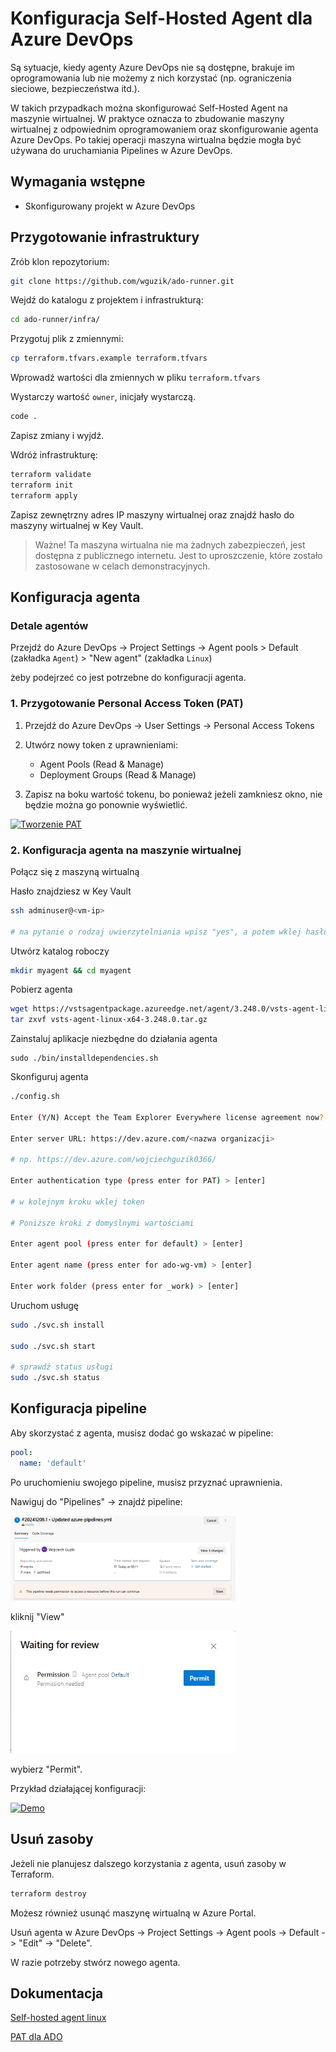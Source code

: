 # Konfiguracja Self-Hosted Agent dla Azure DevOps

Są sytuacje, kiedy agenty Azure DevOps nie są dostępne, brakuje im oprogramowania lub nie możemy z nich korzystać (np. ograniczenia sieciowe, bezpieczeństwa itd.).

W takich przypadkach można skonfigurować Self-Hosted Agent na maszynie wirtualnej.
W praktyce oznacza to zbudowanie maszyny wirtualnej z odpowiednim oprogramowaniem oraz skonfigurowanie agenta Azure DevOps.
Po takiej operacji maszyna wirtualna będzie mogła być używana do uruchamiania Pipelines w Azure DevOps.

## Wymagania wstępne

- Skonfigurowany projekt w Azure DevOps

## Przygotowanie infrastruktury

Zrób klon repozytorium:

```bash
git clone https://github.com/wguzik/ado-runner.git
```

Wejdź do katalogu z projektem i infrastrukturą:

```bash
cd ado-runner/infra/
```

Przygotuj plik z zmiennymi:

```bash
cp terraform.tfvars.example terraform.tfvars
```

Wprowadź wartości dla zmiennych w pliku `terraform.tfvars`

Wystarczy wartość `owner`, inicjały wystarczą.

```bash
code .
```

Zapisz zmiany i wyjdź.

Wdróż infrastrukturę:

```bash
terraform validate
terraform init
terraform apply
```

Zapisz zewnętrzny adres IP maszyny wirtualnej oraz znajdź hasło do maszyny wirtualnej w Key Vault.

> Ważne! Ta maszyna wirtualna nie ma żadnych zabezpieczeń, jest dostępna z publicznego internetu. Jest to uproszczenie, które zostało zastosowane w celach demonstracyjnych.

## Konfiguracja agenta

### Detale agentów

Przejdź do Azure DevOps -> Project Settings -> Agent pools > Default (zakładka `Agent`) > "New agent" (zakładka `Linux`)

żeby podejrzeć co jest potrzebne do konfiguracji agenta. 

### 1. Przygotowanie Personal Access Token (PAT)
1. Przejdź do Azure DevOps -> User Settings -> Personal Access Tokens
2. Utwórz nowy token z uprawnieniami:
   - Agent Pools (Read & Manage)
   - Deployment Groups (Read & Manage)

3. Zapisz na boku wartość tokenu, bo ponieważ jeżeli zamkniesz okno, nie będzie można go ponownie wyświetlić.

[![Tworzenie PAT](https://img.youtube.com/vi/8b0oPzN-dmw/0.jpg)](https://www.youtube.com/watch?v=8b0oPzN-dmw)

### 2. Konfiguracja agenta na maszynie wirtualnej

Połącz się z maszyną wirtualną

Hasło znajdziesz w Key Vault

```bash
ssh adminuser@<vm-ip>

# na pytanie o rodzaj uwierzytelniania wpisz "yes", a potem wklej hasło
```

Utwórz katalog roboczy

```bash
mkdir myagent && cd myagent
```

Pobierz agenta

```bash
wget https://vstsagentpackage.azureedge.net/agent/3.248.0/vsts-agent-linux-x64-3.248.0.tar.gz
tar zxvf vsts-agent-linux-x64-3.248.0.tar.gz
```

Zainstaluj aplikacje niezbędne do działania agenta

```
sudo ./bin/installdependencies.sh
```
Skonfiguruj agenta

```bash
./config.sh

Enter (Y/N) Accept the Team Explorer Everywhere license agreement now? (press enter for N) > Y

Enter server URL: https://dev.azure.com/<nazwa organizacji>

# np. https://dev.azure.com/wojciechguzik0366/

Enter authentication type (press enter for PAT) > [enter]

# w kolejnym kroku wklej token

# Poniższe kroki z domyślnymi wartościami

Enter agent pool (press enter for default) > [enter]

Enter agent name (press enter for ado-wg-vm) > [enter]

Enter work folder (press enter for _work) > [enter]
```

Uruchom usługę

```bash
sudo ./svc.sh install

sudo ./svc.sh start

# sprawdź status usługi
sudo ./svc.sh status
```

## Konfiguracja pipeline

Aby skorzystać z agenta, musisz dodać go wskazać w pipeline:

```yaml
pool:
  name: 'default'
```

Po uruchomieniu swojego pipeline, musisz przyznać uprawnienia.

Nawiguj do "Pipelines" -> znajdź pipeline:

<img src='./media/widok-pipeline.png' width=360/>

kliknij "View"

<img src='./media/widok-pipeline-przyznanie-uprawnien.jpeg' width=360/>

wybierz "Permit".

Przykład działającej konfiguracji:

[![Demo](https://img.youtube.com/vi/DM6CNTxY6pM/0.jpg)](https://www.youtube.com/watch?v=DM6CNTxY6pM)

## Usuń zasoby

Jeżeli nie planujesz dalszego korzystania z agenta, usuń zasoby w Terraform.

```bash
terraform destroy
```

Możesz również usunąć maszynę wirtualną w Azure Portal.

Usuń agenta w Azure DevOps -> Project Settings -> Agent pools -> Default -> "Edit" -> "Delete".

W razie potrzeby stwórz nowego agenta.

## Dokumentacja

[Self-hosted agent linux](https://learn.microsoft.com/en-us/azure/devops/pipelines/agents/linux-agent?view=azure-devops)

[PAT dla ADO](https://learn.microsoft.com/en-us/azure/devops/pipelines/agents/personal-access-token-agent-registration?view=azure-devops)